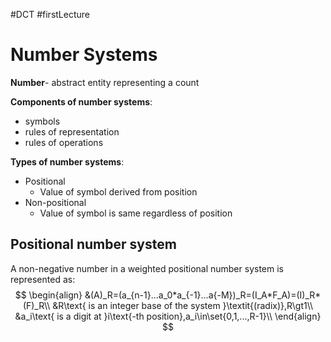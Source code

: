 #DCT #firstLecture 

# Number Systems

**Number**- abstract entity representing a count

**Components of number systems**:
- symbols
- rules of representation
- rules of operations

**Types of number systems**:
- Positional
	- Value of symbol derived from position
- Non-positional
	- Value of symbol is same regardless of position


## Positional number system

A non-negative number in a weighted positional number system is represented as:
$$
\begin{align}
	&(A)_R=(a_{n-1}...a_0*a_{-1}...a{-M})_R=(I_A*F_A)=(I)_R*(F)_R\\
	&R\text{ is an integer base of the system }\textit{(radix)},R\gt1\\
	&a_i\text{ is a digit at }i\text{-th position},a_i\in\set{0,1,...,R-1}\\
\end{align}
$$
